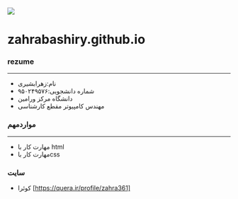 ### <img src="https://github.com/zahrabashiry/zahrabashiry.github.io/commit/21f9c214ee44b8662e01aa34f883b422cfdf18ce">
# zahrabashiry.github.io
### rezume
---
+ نام:زهرابشیری
+ شماره دانشجویی:۹۵۰۲۴۹۵۷۶
+ دانشگاه مرکز ورامین
+ مهندس کامپیوتر مقطع کارشناسی

### مواردمهم
---
+ مهارت کار با html
+ مهارت کار باcss
### سایت
+ کوئرا [https://quera.ir/profile/zahra361]
